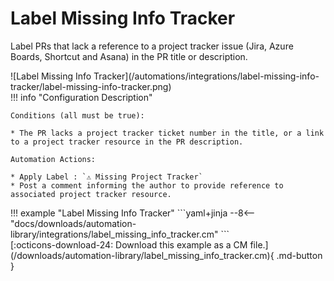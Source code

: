 # Label Missing Info Tracker

Label PRs that lack a reference to a project tracker issue (Jira, Azure Boards, Shortcut and Asana) in the PR title or description.

<div class="automationImage" markdown="1">
![Label Missing Info Tracker](/automations/integrations/label-missing-info-tracker/label-missing-info-tracker.png)
</div>
<div class="automationDescription" markdown="1">
!!! info "Configuration Description"

    Conditions (all must be true):

    * The PR lacks a project tracker ticket number in the title, or a link to a project tracker resource in the PR description.

    Automation Actions:

    * Apply Label : `⚠️ Missing Project Tracker`
    * Post a comment informing the author to provide reference to associated project tracker resource.

</div>
<div class="automationExample" markdown="1">
!!! example "Label Missing Info Tracker"
    ```yaml+jinja
    --8<-- "docs/downloads/automation-library/integrations/label_missing_info_tracker.cm"
    ```
    <div class="result" markdown>
      <span>
      [:octicons-download-24: Download this example as a CM file.](/downloads/automation-library/label_missing_info_tracker.cm){ .md-button }
      </span>
    </div>
</div>